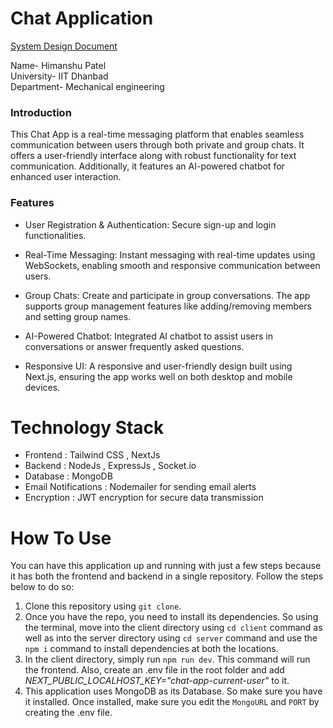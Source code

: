 # Chat Application  
[System Design Document](https://docs.google.com/document/d/1-PaUlcVDQhw5Boz_gb005BU5gIp59NAxN5UfA_xW5LA/edit?addon_store)

Name- Himanshu Patel  
University- IIT Dhanbad  
Department- Mechanical engineering

### Introduction
This Chat App is a real-time messaging platform that enables seamless communication between users through both private and group chats. It offers a user-friendly interface along with robust functionality for text communication. Additionally, it features an AI-powered chatbot for enhanced user interaction.

### Features

- User Registration & Authentication: Secure sign-up and login functionalities.

- Real-Time Messaging: Instant messaging with real-time updates using WebSockets, enabling smooth and responsive communication between users.

- Group Chats: Create and participate in group conversations. The app supports group management features like adding/removing members and setting group names.

- AI-Powered Chatbot: Integrated AI chatbot to assist users in conversations or answer frequently asked questions.

- Responsive UI: A responsive and user-friendly design built using Next.js, ensuring the app works well on both desktop and mobile devices.

# Technology Stack
- Frontend :  Tailwind CSS , NextJs 
- Backend : NodeJs , ExpressJs , Socket.io
- Database : MongoDB
- Email Notifications : Nodemailer for sending email alerts
- Encryption : JWT encryption for secure data transmission

# How To Use

You can have this application up and running with just a few steps because it has both the frontend and backend in a single repository. Follow the steps below to do so:

1. Clone this repository using `git clone`.
2. Once you have the repo, you need to install its dependencies. So using the terminal, move into the client directory using `cd client` command as well as into the server directory using `cd server` command and use the `npm i` command to install dependencies at both the locations.
3. In the client directory, simply run `npm run dev`. This command will run the frontend. Also, create an .env file in the root folder and add *NEXT_PUBLIC_LOCALHOST_KEY="chat-app-current-user"* to it.
4. This application uses MongoDB as its Database. So make sure you have it installed. Once installed, make sure you edit the `MongoURL` and `PORT` by creating the .env file.
